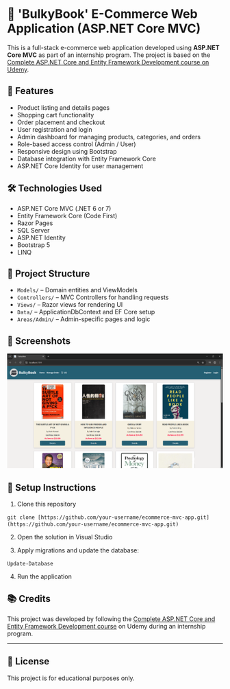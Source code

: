 # 🛒 'BulkyBook' E-Commerce Web Application (ASP.NET Core MVC)

This is a full-stack e-commerce web application developed using **ASP.NET Core MVC** as part of an internship program. The project is based on the [Complete ASP.NET Core and Entity Framework Development course on Udemy](https://www.udemy.com/course/complete-aspnet-core-21-course/?kw=mvc&src=sac&couponCode=24T3MT100725A).

## 🚀 Features

- Product listing and details pages
- Shopping cart functionality
- Order placement and checkout
- User registration and login
- Admin dashboard for managing products, categories, and orders
- Role-based access control (Admin / User)
- Responsive design using Bootstrap
- Database integration with Entity Framework Core
- ASP.NET Core Identity for user management

## 🛠️ Technologies Used

- ASP.NET Core MVC (.NET 6 or 7)
- Entity Framework Core (Code First)
- Razor Pages
- SQL Server
- ASP.NET Identity
- Bootstrap 5
- LINQ

## 📁 Project Structure

- `Models/` – Domain entities and ViewModels  
- `Controllers/` – MVC Controllers for handling requests  
- `Views/` – Razor views for rendering UI  
- `Data/` – ApplicationDbContext and EF Core setup  
- `Areas/Admin/` – Admin-specific pages and logic  

## 📸 Screenshots

![alt text](home.png)

## 🔧 Setup Instructions

1. Clone this repository  

```
git clone [https://github.com/your-username/ecommerce-mvc-app.git](https://github.com/your-username/ecommerce-mvc-app.git)
```

2. Open the solution in Visual Studio  

3. Apply migrations and update the database:

```
Update-Database
```

4. Run the application

## 📚 Credits

This project was developed by following the [Complete ASP.NET Core and Entity Framework Development course](https://www.udemy.com/course/complete-aspnet-core-21-course/?kw=mvc&src=sac&couponCode=24T3MT100725A) on Udemy during an internship program.

---

## 📄 License

This project is for educational purposes only.

